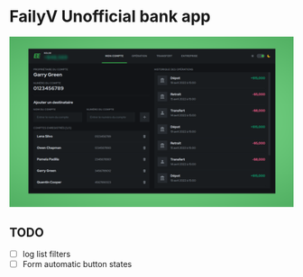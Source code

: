 # FailyV Unofficial bank app

![Project screenshot](/docs/preview.png)

## TODO

- [ ] log list filters
- [ ] Form automatic button states